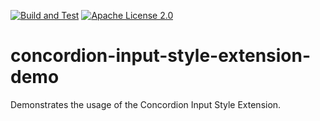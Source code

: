 [![Build and Test](https://github.com/concordion/concordion-input-style-extension-demo/actions/workflows/ci.yml/badge.svg)](https://github.com/concordion/concordion-input-style-extension-demo/actions/workflows/ci.yml)
[![Apache License 2.0](https://img.shields.io/badge/license-Apache%202.0-blue.svg)](http://www.apache.org/licenses/LICENSE-2.0.html)

# concordion-input-style-extension-demo
Demonstrates the usage of the Concordion Input Style Extension.
